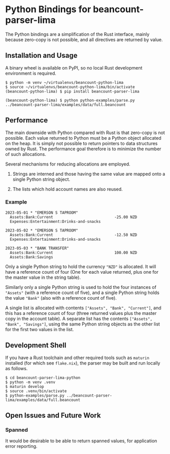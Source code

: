 # Python Bindings for beancount-parser-lima

The Python bindings are a simplification of the Rust interface, mainly because zero-copy is not possible, and all directives are returned by value.

## Installation and Usage

A binary wheel is available on PyPI, so no local Rust development environment is required.

```Shell
$ python -m venv ~/virtualenvs/beancount-python-lima
$ source ~/virtualenvs/beancount-python-lima/bin/activate
(beancount-python-lima) $ pip install beancount-parser-lima

(beancount-python-lima) $ python python-examples/parse.py ../beancount-parser-lima/examples/data/full.beancount
```

## Performance

The main downside with Python compared with Rust is that zero-copy is not possible.  Each value returned to Python must be a Python object allocated on the heap.  It is simply not possible to return pointers to data structures owned by Rust.  The performance goal therefore is to minimize the number of such allocations.

Several mechanisms for reducing allocations are employed.

1. Strings are interned and those having the same value are mapped onto a single Python string object.

2. The lists which hold account names are also reused.

### Example

```Text
2023-05-01 * "EMERSON S TAPROOM"
  Assets:Bank:Current                           -25.00 NZD
  Expenses:Entertainment:Drinks-and-snacks

2023-05-02 * "EMERSON S TAPROOM"
  Assets:Bank:Current                           -12.50 NZD
  Expenses:Entertainment:Drinks-and-snacks

2023-05-03 * "BANK TRANSFER"
  Assets:Bank:Current                           100.00 NZD
  Assets:Bank:Savings

```

Only a single Python string to hold the currency `"NZD"` is allocated.  It will have a reference count of four (One for each value returned, plus one for the master value in the string table).

Similarly only a single Python string is used to hold the four instances of `"Assets"` (with a reference count of five), and a single Python string holds the value `"Bank"` (also with a reference count of five).

A single list is allocated with contents `["Assets", "Bank", "Current"]`, and this has a reference count of four (three returned values plus the master copy in the account table).  A separate list has the contents `["Assets", "Bank", "Savings"]`, using the same Python string objects as the other list for the first two values in the list.

## Development Shell

If you have a Rust toolchain and other required tools such as `maturin` installed (for which see `flake.nix`), the parser may be built and run locally as follows.

```Shell
$ cd beancount-parser-lima-python
$ python -m venv .venv
$ maturin develop
$ source .venv/bin/activate
$ python-examples/parse.py ../beancount-parser-lima/examples/data/full.beancount
```

## Open Issues and Future Work

### Spanned

It would be desirable to be able to return spanned values, for application error reporting.
